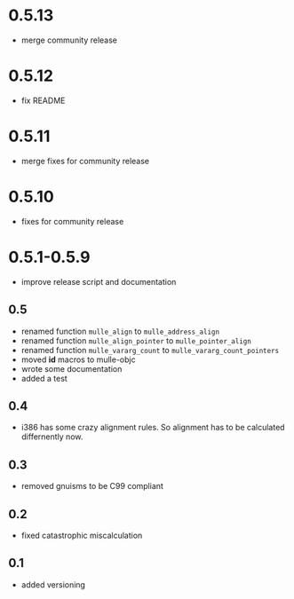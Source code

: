 0.5.13
===

* merge community release


0.5.12
===

* fix README


0.5.11
===

* merge fixes for community release

0.5.10
===

* fixes for community release

0.5.1-0.5.9
===

* improve release script and documentation

## 0.5

* renamed function `mulle_align` to `mulle_address_align`
* renamed function `mulle_align_pointer` to `mulle_pointer_align`
* renamed function `mulle_vararg_count` to `mulle_vararg_count_pointers`
* moved **id** macros to mulle-objc
* wrote some documentation
* added a test


## 0.4

* i386 has some crazy alignment rules. So alignment has to be calculated
  differnently now.

## 0.3

* removed gnuisms to be C99 compliant


## 0.2

* fixed catastrophic miscalculation

## 0.1

* added versioning
